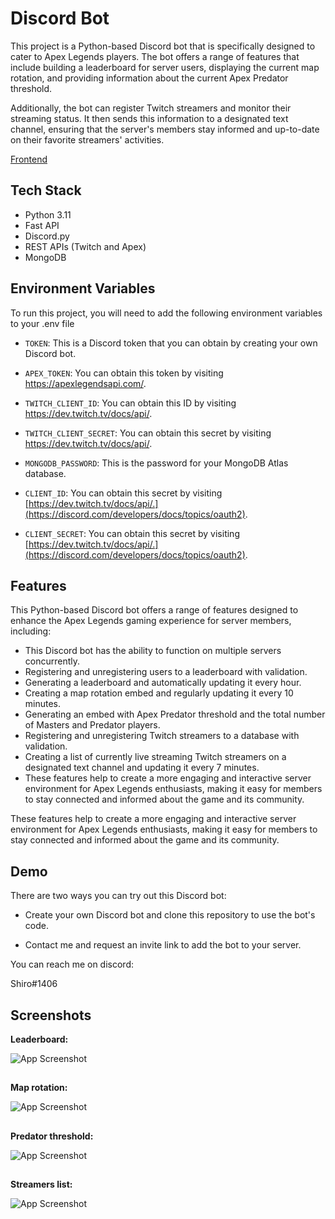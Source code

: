
# Discord Bot

This project is a Python-based Discord bot that is specifically designed to cater to Apex Legends players. The bot offers a range of features that include building a leaderboard for server users, displaying the current map rotation, and providing information about the current Apex Predator threshold.

Additionally, the bot can register Twitch streamers and monitor their streaming status. It then sends this information to a designated text channel, ensuring that the server's members stay informed and up-to-date on their favorite streamers' activities.

[Frontend](https://github.com/shiro47/GSBot-frontend)

## Tech Stack

- Python 3.11
- Fast API
- Discord.py
- REST APIs (Twitch and Apex)
- MongoDB



## Environment Variables

To run this project, you will need to add the following environment variables to your .env file

- `TOKEN`: This is a Discord token that you can obtain by creating your own Discord bot.

- `APEX_TOKEN`: You can obtain this token by visiting https://apexlegendsapi.com/.

- `TWITCH_CLIENT_ID`: You can obtain this ID by visiting https://dev.twitch.tv/docs/api/.

- `TWITCH_CLIENT_SECRET`: You can obtain this secret by visiting https://dev.twitch.tv/docs/api/.

- `MONGODB_PASSWORD`: This is the password for your MongoDB Atlas database.
  
- `CLIENT_ID`: You can obtain this secret by visiting [https://dev.twitch.tv/docs/api/.](https://discord.com/developers/docs/topics/oauth2).

- `CLIENT_SECRET`: You can obtain this secret by visiting [https://dev.twitch.tv/docs/api/.](https://discord.com/developers/docs/topics/oauth2).
## Features

This Python-based Discord bot offers a range of features designed to enhance the Apex Legends gaming experience for server members, including:

- This Discord bot has the ability to function on multiple servers concurrently.
- Registering and unregistering users to a leaderboard with validation.
- Generating a leaderboard and automatically updating it every hour.
- Creating a map rotation embed and regularly updating it every 10 minutes.
- Generating an embed with Apex Predator threshold and the total number of Masters and Predator players.
- Registering and unregistering Twitch streamers to a database with validation.
- Creating a list of currently live streaming Twitch streamers on a designated text channel and updating it every 7 minutes.
- These features help to create a more engaging and interactive server environment for Apex Legends enthusiasts, making it easy for members to stay connected and informed about the game and its community.

These features help to create a more engaging and interactive server environment for Apex Legends enthusiasts, making it easy for members to stay connected and informed about the game and its community.
## Demo

There are two ways you can try out this Discord bot:

- Create your own Discord bot and clone this repository to use the bot's code.

- Contact me and request an invite link to add the bot to your server.

You can reach me on discord: 

Shiro#1406
## Screenshots
**Leaderboard:**

![App Screenshot](https://i.postimg.cc/3xgXPNBM/leaderboard.png)
##
**Map rotation:**

![App Screenshot](https://i.postimg.cc/k5sxgHzf/map-rotation.png)
##
**Predator threshold:**

![App Screenshot](https://i.postimg.cc/d0w2vFHh/predator-treshold.png)
##
**Streamers list:**

![App Screenshot](https://i.postimg.cc/gJ03XDPd/streamers-list.png)
